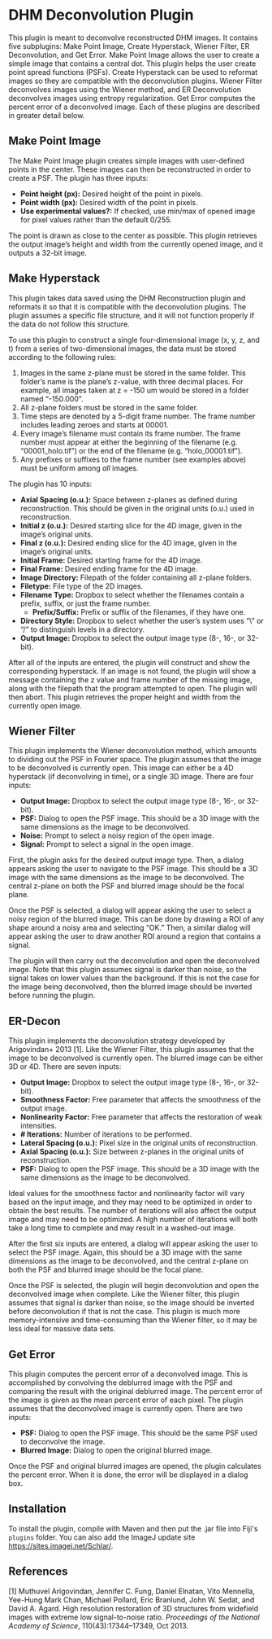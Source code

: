 DHM Deconvolution Plugin
========================

This plugin is meant to deconvolve reconstructed DHM images. It contains five subplugins:
Make Point Image, Create Hyperstack, Wiener Filter, ER Deconvolution, and Get Error.
Make Point Image allows the user to create a simple image that contains a central dot.
This plugin helps the user create point spread functions (PSFs). Create Hyperstack can be
used to reformat images so they are compatible with the deconvolution plugins. Wiener
Filter deconvolves images using the Wiener method, and ER Deconvolution deconvolves
images using entropy regularization. Get Error computes the percent error of a deconvolved
image. Each of these plugins are described in greater detail
below.

## Make Point Image

The Make Point Image plugin creates simple images with user-defined points in the
center. These images can then be reconstructed in order to create a PSF. The plugin has
three inputs:
* **Point height (px):** Desired height of the point in pixels.
* **Point width (px):** Desired width of the point in pixels.
* **Use experimental values?:** If checked, use min/max of opened image for pixel
values rather than the default 0/255.

The point is drawn as close to the center as possible. This plugin retrieves the output image’s
height and width from the currently opened image, and it outputs a 32-bit image.

## Make Hyperstack

This plugin takes data saved using the DHM Reconstruction plugin and reformats it
so that it is compatible with the deconvolution plugins. The plugin assumes a specific file
structure, and it will not function properly if the data do not follow this structure.

To use this plugin to construct a single four-dimensional image (x, y, z, and t) from a
series of two-dimensional images, the data must be stored according to the following rules:
1. Images in the same z-plane must be stored in the same folder. This folder’s name
is the plane’s z-value, with three decimal places. For example, all images taken at
z = -150 um would be stored in a folder named “-150.000”.
2. All z-plane folders must be stored in the same folder.
3. Time steps are denoted by a 5-digit frame number. The frame number includes leading
zeroes and starts at 00001.
4. Every image’s filename must contain its frame number. The frame number must appear
at either the beginning of the filename (e.g. “00001_holo.tif”) or the end of the filename
(e.g. “holo_00001.tif”).
5. Any prefixes or suffixes to the frame number (see examples above) must be uniform
among *all* images.

The plugin has 10 inputs:
* **Axial Spacing (o.u.):** Space between z-planes as defined during reconstruction. This
should be given in the original units (o.u.) used in reconstruction.
* **Initial z (o.u.):** Desired starting slice for the 4D image, given in the image’s original
units.
* **Final z (o.u.):** Desired ending slice for the 4D image, given in the image’s original
units.
* **Initial Frame:** Desired starting frame for the 4D image.
* **Final Frame:** Desired ending frame for the 4D image.
* **Image Directory:** Filepath of the folder containing all z-plane folders.
* **Filetype:** File type of the 2D images.
* **Filename Type:** Dropbox to select whether the filenames contain a prefix, suffix, or
just the frame number.
  * **Prefix/Suffix:** Prefix or suffix of the filenames, if they have one.
* **Directory Style:** Dropbox to select whether the user’s system uses “\” or “/” to
distinguish levels in a directory.
* **Output Image:** Dropbox to select the output image type (8-, 16-, or 32-bit).

After all of the inputs are entered, the plugin will construct and show the corresponding
hyperstack. If an image is not found, the plugin will show a message containing the z value
and frame number of the missing image, along with the filepath that the program attempted
to open. The plugin will then abort. This plugin retrieves the proper height and width from
the currently open image.

## Wiener Filter

This plugin implements the Wiener deconvolution method, which amounts to dividing
out the PSF in Fourier space. The plugin assumes that the image to be deconvolved is
currently open. This image can either be a 4D hyperstack (if deconvolving in time), or a
single 3D image. There are four inputs:
* **Output Image:** Dropbox to select the output image type (8-, 16-, or 32-bit).
* **PSF:** Dialog to open the PSF image. This should be a 3D image with the same
dimensions as the image to be deconvolved.
* **Noise:** Prompt to select a noisy region of the open image.
* **Signal:** Prompt to select a signal in the open image.

First, the plugin asks for the desired output image type. Then, a dialog appears asking the
user to navigate to the PSF image. This should be a 3D image with the same dimensions
as the image to be deconvolved. The central z-plane on both the PSF and blurred image
should be the focal plane.

Once the PSF is selected, a dialog will appear asking the user to select a noisy region of
the blurred image. This can be done by drawing a ROI of any shape around a noisy area
and selecting “OK.” Then, a similar dialog will appear asking the user to draw another ROI
around a region that contains a signal.

The plugin will then carry out the deconvolution and open the deconvolved image. Note
that this plugin assumes signal is darker than noise, so the signal takes on lower values than
the background. If this is not the case for the image being deconvolved, then the blurred
image should be inverted before running the plugin.

## ER-Decon

This plugin implements the deconvolution strategy developed by Arigovindan+ 2013 \[1\].
Like the Wiener Filter, this plugin assumes that the image to be deconvolved is currently
open. The blurred image can be either 3D or 4D. There are seven inputs:
* **Output Image:** Dropbox to select the output image type (8-, 16-, or 32-bit).
* **Smoothness Factor:** Free parameter that affects the smoothness of the output image.
* **Nonlinearity Factor:** Free parameter that affects the restoration of weak intensities.
* **# Iterations:** Number of iterations to be performed.
* **Lateral Spacing (o.u.):** Pixel size in the original units of reconstruction.
* **Axial Spacing (o.u.):** Size between z-planes in the original units of reconstruction.
* **PSF:** Dialog to open the PSF image. This should be a 3D image with the same
dimensions as the image to be deconvolved.

Ideal values for the smoothness factor and nonlinearity factor will vary based on the input
image, and they may need to be optimized in order to obtain the best results. The number
of iterations will also affect the output image and may need to be optimized. A high number
of iterations will both take a long time to complete and may result in a washed-out image.

After the first six inputs are entered, a dialog will appear asking the user to select the
PSF image. Again, this should be a 3D image with the same dimensions as the image to
be deconvolved, and the central z-plane on both the PSF and blurred image should be the
focal plane.

Once the PSF is selected, the plugin will begin deconvolution and open the deconvolved
image when complete. Like the Wiener filter, this plugin assumes that signal is darker than
noise, so the image should be inverted before deconvolution if that is not the case. This
plugin is much more memory-intensive and time-consuming than the Wiener filter, so it may
be less ideal for massive data sets.

## Get Error

This plugin computes the percent error of a deconvolved image. This is accomplished by
convolving the deblurred image with the PSF and comparing the result with the original
deblurred image. The percent error of the image is given as the mean percent error of
each pixel. The plugin assumes that the deconvolved image is currently open. There are
two inputs:
* **PSF:** Dialog to open the PSF image. This should be the same PSF used to deconvolve
the image.
* **Blurred Image:** Dialog to open the original blurred image.

Once the PSF and original blurred images are opened, the plugin calculates the percent
error. When it is done, the error will be displayed in a dialog box.


## Installation

To install the plugin, compile with Maven and then put the .jar file into Fiji's `plugins` folder. 
You can also add the ImageJ update site https://sites.imagej.net/Schlar/.

## References

\[1\] Muthuvel Arigovindan, Jennifer C. Fung, Daniel Elnatan, Vito Mennella, Yee-Hung Mark
Chan, Michael Pollard, Eric Branlund, John W. Sedat, and David A. Agard. High resolution
restoration of 3D structures from widefield images with extreme low signal-to-noise
ratio. *Proceedings of the National Academy of Science*, 110(43):17344–17349, Oct
2013.
